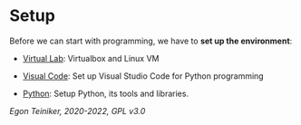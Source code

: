 # Setup

Before we can start with programming, we have to **set up the environment**:
 
* [Virtual Lab](virtual-lab.md): Virtualbox and Linux VM
    
* [Visual Code](https://github.com/teiniker/teiniker-lectures-softwaretesting/tree/master/introduction/setup/vscode/README.md): Set up Visual Studio Code for Python programming

* [Python](https://github.com/teiniker/teiniker-lectures-softwaretesting/tree/master/introduction/setup/python/README.md): Setup Python, its tools and libraries. 

*Egon Teiniker, 2020-2022, GPL v3.0*
